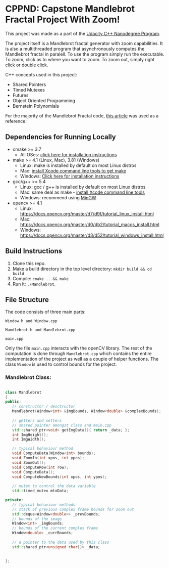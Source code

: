 # CPPND: Capstone Mandlebrot Fractal Project With Zoom! 

This project was made as a part of the [Udacity C++ Nanodegree Program](https://www.udacity.com/course/c-plus-plus-nanodegree--nd213).

The project itself is a Mandlebrot fractal generator with zoom capabilities. It is also a multithreaded program that asynchronously computes the Mandlebrot fractal in paralell. To use the program simply run the executable. To zoom, click as to where you want to zoom. To zoom out, simply right click or double click. 

C++ concepts used in this project:
- Shared Pointers
- Timed Mutexes
- Futures
- Object Oriented Programming
- Bernstein Polynomials

For the majority of the Mandlebrot Fractal code, [this article](https://solarianprogrammer.com/2013/02/28/mandelbrot-set-cpp-11/) was used as a reference: 


## Dependencies for Running Locally
* cmake >= 3.7
  * All OSes: [click here for installation instructions](https://cmake.org/install/)
* make >= 4.1 (Linux, Mac), 3.81 (Windows)
  * Linux: make is installed by default on most Linux distros
  * Mac: [install Xcode command line tools to get make](https://developer.apple.com/xcode/features/)
  * Windows: [Click here for installation instructions](http://gnuwin32.sourceforge.net/packages/make.htm)
* gcc/g++ >= 5.4
  * Linux: gcc / g++ is installed by default on most Linux distros
  * Mac: same deal as make - [install Xcode command line tools](https://developer.apple.com/xcode/features/)
  * Windows: recommend using [MinGW](http://www.mingw.org/)
* opencv >= 4.1
  * Linux: https://docs.opencv.org/master/d7/d9f/tutorial_linux_install.html
  * Mac: https://docs.opencv.org/master/d0/db2/tutorial_macos_install.html
  * Windows: https://docs.opencv.org/master/d3/d52/tutorial_windows_install.html

## Build Instructions

1. Clone this repo.
2. Make a build directory in the top level directory: `mkdir build && cd build`
3. Compile: `cmake .. && make`
4. Run it: `./Mandlebrot`.


## File Structure

The code consists of three main parts: 

```
Window.h and Window.cpp

Mandlebrot.h and Mandlebrot.cpp

main.cpp

```
Only the file `main.cpp` interacts with the openCV library. The rest of the computation is done through `Mandlebrot.cpp` which contains the entire implementation of the project as well as a couple of helper functions. The class `Window` is used to control bounds for the project. 

### Mandlebrot Class: 

 ```c++
 
 class Mandlebrot
{
public:
    // constructor / desctructor
	Mandlebrot(Window<int> &imgBounds, Window<double> &complexBounds);
    
    // getters and setters
    // shared pointer amongst class and main.cpp 
    std::shared_ptr<void> getImgData(){ return _data; };
    int ImgHeight();
    int ImgWidth();

    // typical behaviour method
    void ComputeData(Window<int> bounds);
    void ZoomIn(int xpos, int ypos);
    void ZoomOut();
    void ComputeRow(int row);
    void ComputeData();
    void ComputeNewBounds(int xpos, int ypos);
    
    // mutex to control the data variable
    std::timed_mutex mtxData;

private:
    // typical behaviour methods
    // stack of previous complex frame bounds for zoom out
    std::deque<Window<double>> _prevBounds;
    // bounds of the image
    Window<int> _imgBounds;
    // bounds of the current complex frame
    Window<double> _currBounds;
    
    // a pointer to the data used by this class
    std::shared_ptr<unsigned char[]> _data;
    
    
};
 
 
 
 
 ```



